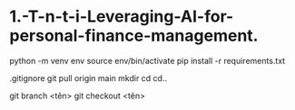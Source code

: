 # 1.-T-n-t-i-Leveraging-AI-for-personal-finance-management.
python -m venv env
source env/bin/activate
pip install -r requirements.txt

.gitignore
git pull origin main
mkdir
cd
cd..

git branch <tên>
git checkout <tên>